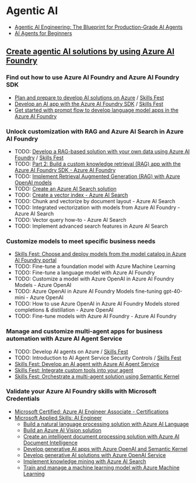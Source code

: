 # Agentic AI
- [Agentic AI Engineering: The Blueprint for Production-Grade AI Agents](AgenticAIEngineering.md)
- [AI Agents for Beginners](./AIAgentsForBeginners/README.md)

## [Create agentic AI solutions by using Azure AI Foundry](https://learn.microsoft.com/en-us/plans/34mi6tezkd7em)

### Find out how to use Azure AI Foundry and Azure AI Foundry SDK
- [Plan and prepare to develop AI solutions on Azure](./AIFoundry/PlanAISolutions.md) / [Skills Fest](./AgenticSolutions/AzureAISolutions.md)
- [Develop an AI app with the Azure AI Foundry SDK](./AIFoundry/DevelopAIApp.md) / [Skills Fest](./AgenticSolutions/DevelopAIApps.md)
- [Get started with prompt flow to develop language model apps in the Azure AI Foundry](./AIFoundry/PromptFlow.md)

### Unlock customization with RAG and Azure AI Search in Azure AI Foundry
- TODO: [Develop a RAG-based solution with your own data using Azure AI Foundry](./AIFoundry/DevelopRAG.md) / [Skills Fest](./AgenticSolutions/RAG.md)
- TODO: [Part 2: Build a custom knowledge retrieval (RAG) app with the Azure AI Foundry SDK - Azure AI Foundry](./AIFoundry/DevelopRAG2.md)
- TODO: [Implement Retrieval Augmented Generation (RAG) with Azure OpenAI models](./AIFoundry/RAGandOpenAI.md)
- TODO: [Create an Azure AI Search solution](./AIFoundry/AISearch.md)
- TODO: [Create a vector index - Azure AI Search](./AIFoundry/VectorIndex.md)
- TODO: Chunk and vectorize by document layout - Azure AI Search
- TODO: Integrated vectorization with models from Azure AI Foundry - Azure AI Search
- TODO: Vector query how-to - Azure AI Search
- TODO: Implement advanced search features in Azure AI Search

### Customize models to meet specific business needs
- [Skills Fest: Choose and deploy models from the model catalog in Azure AI Foundry portal](./AgenticSolutions/AIModels.md)
- TODO: Fine-tune a foundation model with Azure Machine Learning
- TODO: Fine-tune a language model with Azure AI Foundry
- TODO: Customize a model with Azure OpenAI in Azure AI Foundry Models - Azure OpenAI
- TODO: Azure OpenAI in Azure AI Foundry Models fine-tuning gpt-40-mini - Azure OpenAI
- TODO: How to use Azure OpenAI in Azure AI Foundry Models stored completions & distillation - Azure OpenAI
- TODO: Fine-tune models with Azure AI Foundry - Azure AI Foundry

### Manage and customize multi-agent apps for business automation with Azure AI Agent Service
- TODO: Develop AI agents on Azure / [Skills Fest](./AgenticSolutions/AIAgents.md)
- TODO: Introduction to AI Agent Service Security Controls / [Skills Fest](./AgenticSolutions/AIAgentSecurity.md)
- [Skills Fest: Develop an AI agent with Azure AI Agent Service](./AgenticSolutions/AIAgentService.md)
- [Skills Fest: Integrate custom tools into your agent](./AgenticSolutions/AgentTools.md)
- [Skills Fest: Orchestrate a multi-agent solution using Semantic Kernel](./AgenticSolutions/SemanticKernel.md)

### Validate your Azure AI Foundry skills with Microsoft Credentials
- [Microsoft Certified: Azure AI Engineer Associate - Certifications](https://learn.microsoft.com/en-us/credentials/certifications/azure-ai-engineer/?source=docs&ns-enrollment-type=Collection&ns-enrollment-id=pzxuztm2qzp3y&practice-assessment-type=certification)
- [Microsoft Applied Skills: AI Engineer](https://learn.microsoft.com/en-nz/credentials/browse/?credential_types=applied%20skills&roles=ai-engineer)
    - [Build a natural language processing solution with Azure AI Language](https://learn.microsoft.com/en-nz/credentials/applied-skills/build-natural-language-solution-azure-ai/)
    - [Build an Azure AI Vision solution](https://learn.microsoft.com/en-nz/credentials/applied-skills/build-azure-ai-vision-solution/)
    - [Create an intelligent document processing solution with Azure AI Document Intelligence](https://learn.microsoft.com/en-nz/credentials/applied-skills/create-intelligent-document-solution-azure-ai/)
    - [Develop generative AI apps with Azure OpenAI and Semantic Kernel](https://learn.microsoft.com/en-nz/credentials/applied-skills/develop-ai-agents-using-microsoft-azure-openai-and-semantic-kernel/)
    - [Develop generative AI solutions with Azure OpenAI Service](https://learn.microsoft.com/en-nz/credentials/applied-skills/develop-generative-ai-solutions-with-azure-openai-service/)
    - [Implement knowledge mining with Azure AI Search](https://learn.microsoft.com/en-nz/credentials/applied-skills/implement-knowledge-mining-with-azure-ai-search/)
    - [Train and manage a machine learning model with Azure Machine Learning](https://learn.microsoft.com/en-nz/credentials/applied-skills/train-and-deploy-a-machine-learning-model-with-azure-machine-learning/)
    